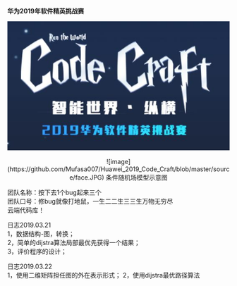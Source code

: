 **华为2019年软件精英挑战赛**  

![image](https://github.com/Mufasa007/Huawei_2019_Code_Craft/blob/master/source/face.JPG)  

 <div align="center">![image](https://github.com/Mufasa007/Huawei_2019_Code_Craft/blob/master/source/face.JPG)
条件随机场模型示意图 </div>


团队名称：按下去1个bug起来三个  
团队口号：修bug就像打地鼠，一生二二生三三生万物无穷尽  
云端代码库！  



日志2019.03.21  
1，数据结构-图，转换；  
2，简单的dijstra算法局部最优先获得一个结果；  
3，评价程序的设计；  

日志2019.03.22  
1，使用二维矩阵担任图的外在表示形式；
2，使用dijstra最优路径算法
